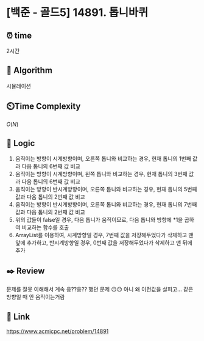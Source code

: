 # [백준 - 골드5] 14891. 톱니바퀴

## ⏰  **time**
2시간

## :pushpin: **Algorithm**
시뮬레이션

## ⏲️**Time Complexity**
$O(N)$

## :round_pushpin: **Logic**
1. 움직이는 방향이 시계방향이며, 오른쪽 톱니와 비교하는 경우, 현재 톱니의 1번째 값과 다음 톱니의 6번째 값 비교
2. 움직이는 방향이 시계방향이며, 왼쪽 톱니와 비교하는 경우, 현재 톱니의 3번째 값과 다음 톱니의 6번째 값 비교
3. 움직이는 방향이 반시계방향이며, 오른쪽 톱니와 비교하는 경우, 현재 톱니의 5번째 값과 다음 톱니의 2번째 값 비교
4. 움직이는 방향이 반시계방향이며, 오른쪽 톱니와 비교하는 경우, 현재 톱니의 7번째 값과 다음 톱니의 2번째 값 비교
5. 위의 값들이 false일 경우, 다음 톱니가 움직이므로, 다음 톱니와 방향에 *1을 곱하여 비교하는 함수를 호출
6. ArrayList를 이용하여, 시계방향일 경우, 7번째 값을 저장해두었다가 삭제하고 맨 앞에 추가하고, 반시계방향일 경우, 0번째 값을 저장해두었다가 삭제하고 맨 뒤에 추가

## :black_nib: **Review**
문제를 잘못 이해해서 계속 응??응?? 했던 문제 😥😥 아니 왜 이전값을 살피고... 같은 방향일 때 안 움직이는거람

## 📡 Link
https://www.acmicpc.net/problem/14891
